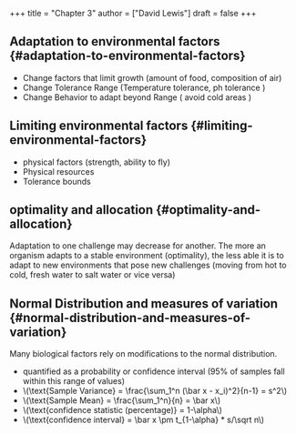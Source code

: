 +++
title = "Chapter 3"
author = ["David Lewis"]
draft = false
+++

## Adaptation to environmental factors {#adaptation-to-environmental-factors}

-   Change factors that limit growth (amount of food, composition of air)
-   Change Tolerance Range (Temperature tolerance, ph tolerance )
-   Change Behavior to adapt beyond Range ( avoid cold areas )


## Limiting environmental factors {#limiting-environmental-factors}

-   physical factors (strength, ability to fly)
-   Physical resources
-   Tolerance bounds


## optimality and allocation {#optimality-and-allocation}

Adaptation to one challenge may decrease for another. The more an organism adapts to a stable environment (optimality), the less able it is to adapt to new environments that pose new challenges (moving from hot to cold, fresh water to salt water or vice versa)


## Normal Distribution and measures of variation {#normal-distribution-and-measures-of-variation}

Many biological factors rely on modifications to the normal distribution.

-   quantified as a probability or confidence interval (95% of samples fall within this range of values)
-   \\(\text{Sample Variance} = \frac{\sum\_1^n (\bar x - x\_i)^2}{n-1} = s^2\\)
-   \\(\text{Sample Mean} = \frac{\sum\_1^n}{n} = \bar x\\)
-   \\(\text{confidence statistic (percentage)} = 1-\alpha\\)
-   \\(\text{confidence interval} = \bar x \pm t\_{1-\alpha} \* s/\sqrt n\\)
